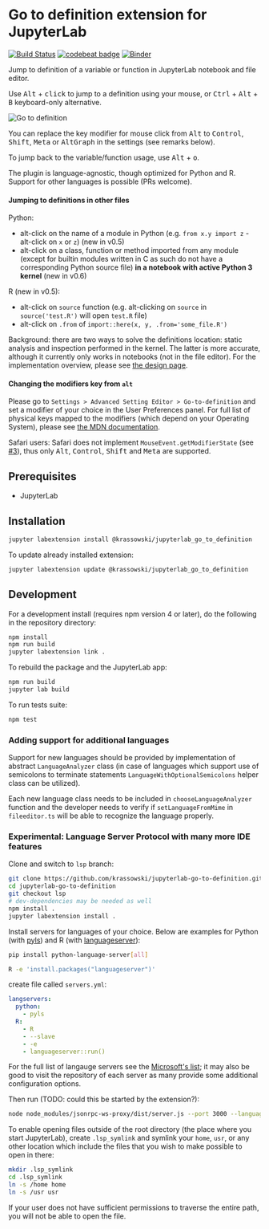 # Go to definition extension for JupyterLab

[![Build Status](https://travis-ci.org/krassowski/jupyterlab-go-to-definition.svg?branch=master)](https://travis-ci.org/krassowski/jupyterlab-go-to-definition) [![codebeat badge](https://codebeat.co/badges/89f4b78a-c28e-43a0-9b4c-35d36dbd9d5e)](https://codebeat.co/projects/github-com-krassowski-jupyterlab-go-to-definition-master) [![Binder](https://beta.mybinder.org/badge.svg)](https://mybinder.org/v2/gh/krassowski/jupyterlab-go-to-definition/master?urlpath=lab/tree/examples/demo.ipynb)

Jump to definition of a variable or function in JupyterLab notebook and file editor.

Use <kbd>Alt</kbd> + <kbd>click</kbd> to jump to a definition using your mouse, or <kbd>Ctrl</kbd> + <kbd>Alt</kbd> + <kbd>B</kbd> keyboard-only alternative.

![Go to definition](https://raw.githubusercontent.com/krassowski/jupyterlab-go-to-definition/master/examples/demo.gif)

You can replace the key modifier for mouse click from <kbd>Alt</kbd> to <kbd>Control</kbd>, <kbd>Shift</kbd>, <kbd>Meta</kbd> or <kbd>AltGraph</kbd> in the settings (see remarks below).

To jump back to the variable/function usage, use <kbd>Alt</kbd> + <kbd>o</kbd>.

The plugin is language-agnostic, though optimized for Python and R.
Support for other languages is possible (PRs welcome).

#### Jumping to definitions in other files

Python:
 - alt-click on the name of a module in Python (e.g. `from x.y import z` - alt-click on `x` or `z`) (new in v0.5)
 - alt-click on a class, function or method imported from any module (except for builtin modules written in C as such do not have a corresponding Python source file) **in a notebook with active Python 3 kernel** (new in v0.6)

R (new in v0.5):
 - alt-click on `source` function (e.g. alt-clicking on `source` in `source('test.R')` will open `test.R` file)
 - alt-click on `.from` of `import::here(x, y, .from='some_file.R')`

Background: there are two ways to solve the definitions location: static analysis and inspection performed in the kernel. The latter is more accurate, although it currently only works in notebooks (not in the file editor). For the implementation overview, please see [the design page](https://github.com/krassowski/jupyterlab-go-to-definition/wiki).

#### Changing the modifiers key from `alt`

Please go to `Settings > Advanced Setting Editor > Go-to-definition` and set a modifier of your choice in the User Preferences panel. For full list of physical keys mapped to the modifiers (which depend on your Operating System), please see [the MDN documentation](https://developer.mozilla.org/en-US/docs/Web/API/KeyboardEvent/getModifierState).

Safari users: Safari does not implement `MouseEvent.getModifierState` (see [#3](https://github.com/krassowski/jupyterlab-go-to-definition/issues/3)), thus only <kbd>Alt</kbd>, <kbd>Control</kbd>, <kbd>Shift</kbd> and <kbd>Meta</kbd> are supported.

## Prerequisites

* JupyterLab

## Installation

```bash
jupyter labextension install @krassowski/jupyterlab_go_to_definition
```

To update already installed extension:

```bash
jupyter labextension update @krassowski/jupyterlab_go_to_definition
```

## Development

For a development install (requires npm version 4 or later), do the following in the repository directory:

```bash
npm install
npm run build
jupyter labextension link .
```

To rebuild the package and the JupyterLab app:

```bash
npm run build
jupyter lab build
```

To run tests suite:

```bash
npm test
```

### Adding support for additional languages

Support for new languages should be provided by implementation of abstract `LanguageAnalyzer` class (in case of languages which support use of semicolons to terminate statements `LanguageWithOptionalSemicolons` helper class can be utilized).

Each new language class needs to be included in `chooseLanguageAnalyzer` function and the developer needs to verify if `setLanguageFromMime` in `fileeditor.ts` will be able to recognize the language properly.


### Experimental: Language Server Protocol with many more IDE features

Clone and switch to `lsp` branch:

```bash
git clone https://github.com/krassowski/jupyterlab-go-to-definition.git
cd jupyterlab-go-to-definition
git checkout lsp
# dev-dependencies may be needed as well
npm install .
jupyter labextension install .
```

Install servers for languages of your choice. Below are examples for Python (with [pyls](https://github.com/palantir/python-language-server)) and R (with [languageserver](https://github.com/REditorSupport/languageserver)):

```bash
pip install python-language-server[all]
```

```bash
R -e 'install.packages("languageserver")'
```

create file called `servers.yml`:

```yaml
langservers:
  python:
    - pyls
  R:
    - R
    - --slave
    - -e
    - languageserver::run()
```

For the full list of langauge servers see the [Microsoft's list](https://microsoft.github.io/language-server-protocol/implementors/servers/); it may also be good to visit the repository of each server as many provide some additional configuration options.

Then run (TODO: could this be started by the extension?):
```bash
node node_modules/jsonrpc-ws-proxy/dist/server.js --port 3000 --languageServers servers.yml
```

To enable opening files outside of the root directory (the place where you start JupyterLab),
create `.lsp_symlink` and symlink your `home`, `usr`, or any other location which include the files that you wish to make possible to open in there:
```bash
mkdir .lsp_symlink
cd .lsp_symlink
ln -s /home home
ln -s /usr usr
```

If your user does not have sufficient permissions to traverse the entire path, you will not be able to open the file.
